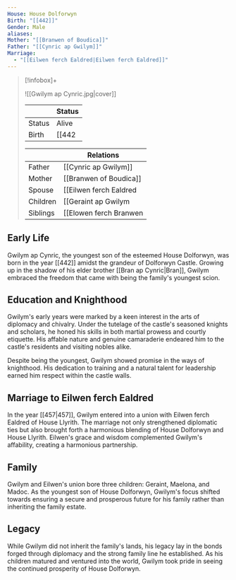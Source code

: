 ```yaml
---
House: House Dolforwyn
Birth: "[[442]]"
Gender: Male
aliases: 
Mother: "[[Branwen of Boudica]]"
Father: "[[Cynric ap Gwilym]]"
Marriage:
  - "[[Eilwen ferch Ealdred|Eilwen ferch Ealdred]]"
---
```


> [!infobox]+
> 
>  
> ![[Gwilym ap Cynric.jpg|cover]]
>
> || Status   |
> | ---- | ---- |
> |Status| Alive|
> |Birth|[[442|442]] <small>(Age 43)</small>  |
>
> || Relations   |
> | ---- | ---- |
> | Father |  [[Cynric ap Gwilym]] |
> | Mother | [[Branwen of Boudica]] |
> | Spouse | [[Eilwen ferch Ealdred|Eilwen ferch Ealdred]] <small>([[457|457]])</small> |
> | Children| [[Geraint ap Gwilym|Geraint ap Gwilym]], [[Maelona ferch Eilwen|Maelona ferch Eilwen]], [[Madoc ap Gwilym|Madoc ap Gwilym]] |
> | Siblings | [[Elowen ferch Branwen|Elowen ferch Branwen]] (older sister), [[Bran ap Cynric|Bran ap Cynric]] (older brother) |


## Early Life

Gwilym ap Cynric, the youngest son of the esteemed House Dolforwyn, was born in the year [[442]] amidst the grandeur of Dolforwyn Castle. Growing up in the shadow of his elder brother [[Bran ap Cynric|Bran]], Gwilym embraced the freedom that came with being the family's youngest scion.

## Education and Knighthood

Gwilym's early years were marked by a keen interest in the arts of diplomacy and chivalry. Under the tutelage of the castle's seasoned knights and scholars, he honed his skills in both martial prowess and courtly etiquette. His affable nature and genuine camaraderie endeared him to the castle's residents and visiting nobles alike.

Despite being the youngest, Gwilym showed promise in the ways of knighthood. His dedication to training and a natural talent for leadership earned him respect within the castle walls.

## Marriage to Eilwen ferch Ealdred

In the year [[457|457]], Gwilym entered into a union with Eilwen ferch Ealdred of House Llyrith. The marriage not only strengthened diplomatic ties but also brought forth a harmonious blending of House Dolforwyn and House Llyrith. Eilwen's grace and wisdom complemented Gwilym's affability, creating a harmonious partnership.

## Family

Gwilym and Eilwen's union bore three children: Geraint, Maelona, and Madoc. As the youngest son of House Dolforwyn, Gwilym's focus shifted towards ensuring a secure and prosperous future for his family rather than inheriting the family estate.

## Legacy

While Gwilym did not inherit the family's lands, his legacy lay in the bonds forged through diplomacy and the strong family line he established. As his children matured and ventured into the world, Gwilym took pride in seeing the continued prosperity of House Dolforwyn.

